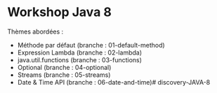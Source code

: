 # Workshop Java 8

Thèmes abordées :

* Méthode par défaut (branche : 01-default-method)
* Expression Lambda (branche : 02-lambda)
* java.util.functions (branche : 03-functions)
* Optional (branche : 04-optional)
* Streams (branche : 05-streams)
* Date & Time API (branche : 06-date-and-time)# discovery-JAVA-8
